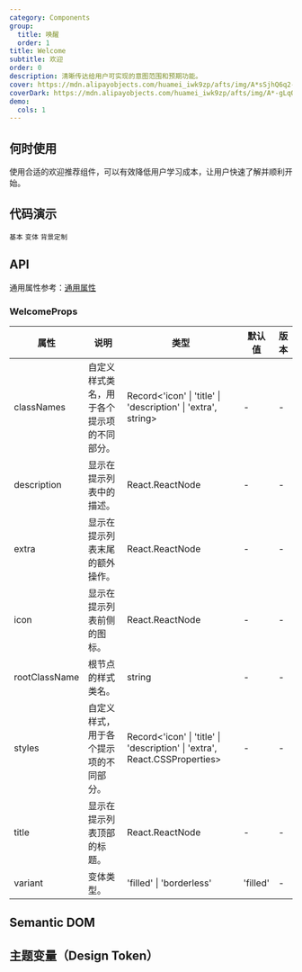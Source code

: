 ```yaml
---
category: Components
group:
  title: 唤醒
  order: 1
title: Welcome
subtitle: 欢迎
order: 0
description: 清晰传达给用户可实现的意图范围和预期功能。
cover: https://mdn.alipayobjects.com/huamei_iwk9zp/afts/img/A*sSjhQ6q2-Z0AAAAAAAAAAAAADgCCAQ/original
coverDark: https://mdn.alipayobjects.com/huamei_iwk9zp/afts/img/A*-gLqQpan1NAAAAAAAAAAAAAADgCCAQ/original
demo:
  cols: 1
---
```


## 何时使用

使用合适的欢迎推荐组件，可以有效降低用户学习成本，让用户快速了解并顺利开始。

## 代码演示

<!-- prettier-ignore -->
<code src="./demo/basic.tsx">基本</code>
<code src="./demo/variant.tsx">变体</code>
<code src="./demo/background.tsx">背景定制</code>

## API

通用属性参考：[通用属性](/docs/react/common-props)

### WelcomeProps

| 属性 | 说明 | 类型 | 默认值 | 版本 |
| --- | --- | --- | --- | --- |
| classNames | 自定义样式类名，用于各个提示项的不同部分。 | Record<'icon' \| 'title' \| 'description' \| 'extra', string> | - | - |
| description | 显示在提示列表中的描述。 | React.ReactNode | - | - |
| extra | 显示在提示列表末尾的额外操作。 | React.ReactNode | - | - |
| icon | 显示在提示列表前侧的图标。 | React.ReactNode | - | - |
| rootClassName | 根节点的样式类名。 | string | - | - |
| styles | 自定义样式，用于各个提示项的不同部分。 | Record<'icon' \| 'title' \| 'description' \| 'extra', React.CSSProperties> | - | - |
| title | 显示在提示列表顶部的标题。 | React.ReactNode | - | - |
| variant | 变体类型。 | 'filled' \| 'borderless' | 'filled' | - |

## Semantic DOM

<code src="./demo/_semantic.tsx" simplify="true"></code>

## 主题变量（Design Token）

<ComponentTokenTable component="Welcome"></ComponentTokenTable>

